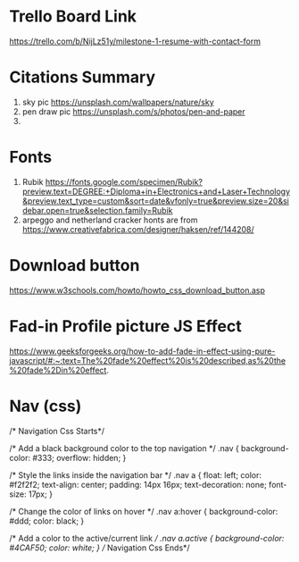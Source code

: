 # Trello Board Link
https://trello.com/b/NijLz51y/milestone-1-resume-with-contact-form

# Citations Summary
1) sky pic https://unsplash.com/wallpapers/nature/sky 
2) pen draw pic https://unsplash.com/s/photos/pen-and-paper
3) 

# Fonts
1) Rubik https://fonts.google.com/specimen/Rubik?preview.text=DEGREE:+Diploma+in+Electronics+and+Laser+Technology&preview.text_type=custom&sort=date&vfonly=true&preview.size=20&sidebar.open=true&selection.family=Rubik
2) arpeggo and netherland cracker honts are from https://www.creativefabrica.com/designer/haksen/ref/144208/

# Download button
https://www.w3schools.com/howto/howto_css_download_button.asp

# Fad-in Profile picture JS Effect
https://www.geeksforgeeks.org/how-to-add-fade-in-effect-using-pure-javascript/#:~:text=The%20fade%20effect%20is%20described,as%20the%20fade%2Din%20effect.


# Nav (css)
  /* Navigation Css Starts*/

  /* Add a black background color to the top navigation */
.nav {
    background-color: #333;
    overflow: hidden;
  }
  
  /* Style the links inside the navigation bar */
  .nav a {
    float: left;
    color: #f2f2f2;
    text-align: center;
    padding: 14px 16px;
    text-decoration: none;
    font-size: 17px;
  }
  
  /* Change the color of links on hover */
  .nav a:hover {
    background-color: #ddd;
    color: black;
  }
  
  /* Add a color to the active/current link */
  .nav a.active {
    background-color: #4CAF50;
    color: white;
  }
  /* Navigation Css Ends*/